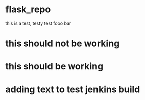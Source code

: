 # flask_repo

this is a test, testy test fooo bar

# this should not be working
# this should be working
# adding text to test jenkins build
